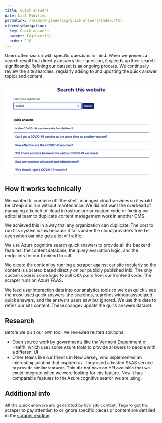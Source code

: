 ```yaml
---
title: Quick answers
date: Last Modified 
permalink: /teams/engineering/quick-answers/index.html
eleventyNavigation:
  key: Quick answers
  parent: Engineering
  order: 118
---
```


Users often search with specific questions in mind. When we present a search result that directly answers their question, it speeds up their search significantly. Refining our dataset is an ongoing process. We continually review the site searches, regularly adding to and updating the quick answer topics and content.

<img src="/content/images/quick-answers.png" />

## How it works technically

We wanted to combine off-the-shelf, managed cloud services so it would be cheap and run without maintenance. We did not want the overhead of managing a bunch of cloud infrastructure or custom code or forcing our editorial team to duplicate content management work in another CMS.

We achieved this in a way that any organization can duplicate. The cost to run this system is low because it falls under the cloud provider’s free tier even when our site gets a lot of traffic.

We use Azure cognitive search quick answers to provide all the backend features: the content database, the query evaluation logic, and the endpoints for our frontend to call

We create the content by running [a scraper](https://github.com/cagov/Cron/tree/master/qnacrawler) against our site regularly so the content is updated based directly on our publicly published info. The only custom code is some logic to pull Q&A pairs from our frontend code. The scraper runs on Azure FAAS.

We feed user interaction data into our analytics tools so we can quickly see the most-used quick answers, the searches, searches without associated quick answers, and the answers users saw but ignored. We use this data to refine our site content. These changes update the quick answers dataset.

## Research

Before we built our own tool, we reviewed related solutions:

* Open source work by governments like the [Vermont Department of Health](https://github.com/VermontDepartmentOfHealth/covid-bot), which uses some Azure tools to provide answers to people with a different UI
* Other teams like our friends in New Jersey, who implemented an interesting solution that inspired us. They used a hosted SAAS service to provide similar features. This did not have an API available that we could integrate when we were looking for this feature. Now it has comparable features to the Azure cognitive search we are using.

## Additional info

All the quick answers are generated by live site content. Tags to get the scraper to pay attention to or ignore specific pieces of content are detailed in the [scraper readme](https://github.com/cagov/Cron/blob/master/qnacrawler/readme.md).
